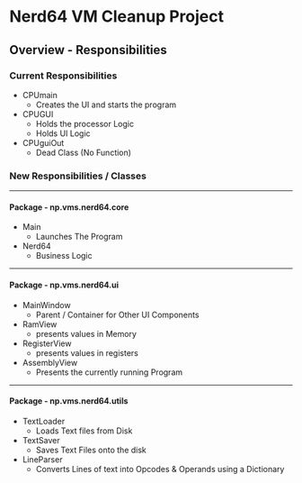 # Nerd64 VM Cleanup Project
## Overview - Responsibilities
### Current Responsibilities
- CPUmain
  - Creates the UI and starts the program
- CPUGUI
  - Holds the processor Logic
  - Holds UI Logic
- CPUguiOut
  - Dead Class (No Function)

### New Responsibilities / Classes
----
#### Package - np.vms.nerd64.core
- Main
  - Launches The Program
- Nerd64
  - Business Logic
----
#### Package - np.vms.nerd64.ui
- MainWindow
  - Parent / Container for Other UI Components
- RamView
  - presents values in Memory
- RegisterView
  - presents values in registers
- AssemblyView  
  - Presents the currently running Program

----
#### Package - np.vms.nerd64.utils
- TextLoader
  - Loads Text files from Disk
- TextSaver
  - Saves Text Files onto the disk
- LineParser
  - Converts Lines of text into Opcodes & Operands using a Dictionary



  


